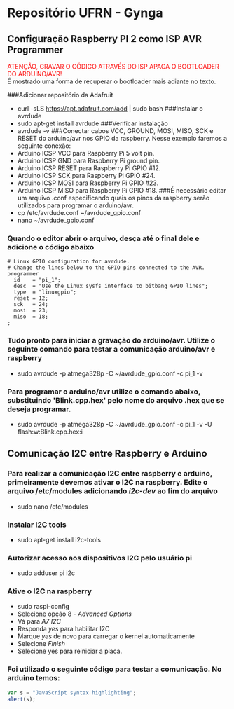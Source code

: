 # Repositório UFRN - Gynga

## Configuração Raspberry PI 2 como ISP AVR Programmer
<span style="color:red">ATENÇÃO, GRAVAR O CÓDIGO ATRAVÉS DO ISP APAGA O BOOTLOADER DO ARDUINO/AVR!
</span> <br />É mostrado uma forma de recuperar o bootloader mais adiante no texto.

###Adicionar repositório da Adafruit
- curl -sLS https://apt.adafruit.com/add | sudo bash
###Instalar o avrdude
- sudo apt-get install avrdude
###Verificar instalação
- avrdude -v
###Conectar cabos VCC, GROUND, MOSI, MISO, SCK e RESET do arduino/avr nos GPIO da raspberry. Nesse exemplo faremos a seguinte conexão:
- Arduino ICSP VCC para Raspberry Pi 5 volt pin.
- Arduino ICSP GND para Raspberry Pi ground pin.
- Arduino ICSP RESET para Raspberry Pi GPIO #12.
- Arduino ICSP SCK para Raspberry Pi GPIO #24.
- Arduino ICSP MOSI para Raspberry Pi GPIO #23.
- Arduino ICSP MISO para Raspberry Pi GPIO #18.
###É necessário editar um arquivo .conf especificando quais os pinos da raspberry serão utilizados para programar o arduino/avr.
- cp /etc/avrdude.conf ~/avrdude_gpio.conf <br />
- nano ~/avrdude_gpio.conf
### Quando o editor abrir o arquivo, desça até o final dele e adicione o código abaixo
    # Linux GPIO configuration for avrdude.
    # Change the lines below to the GPIO pins connected to the AVR.
    programmer
      id    = "pi_1";
      desc  = "Use the Linux sysfs interface to bitbang GPIO lines";
      type  = "linuxgpio";
      reset = 12;
      sck   = 24;
      mosi  = 23;
      miso  = 18;
    ;
### Tudo pronto para iniciar a gravação do arduino/avr. Utilize o seguinte comando para testar a comunicação arduino/avr e raspberry
- sudo avrdude -p atmega328p -C ~/avrdude_gpio.conf -c pi_1 -v
### Para programar o arduino/avr utilize o comando abaixo, substituindo 'Blink.cpp.hex' pelo nome do arquivo .hex que se deseja programar.
- sudo avrdude -p atmega328p -C ~/avrdude_gpio.conf -c pi_1 -v -U flash:w:Blink.cpp.hex:i

## Comunicação I2C entre Raspberry e Arduino

### Para realizar a comunicação I2C entre raspberry e arduino, primeiramente devemos ativar o I2C na raspberry. Edite o arquivo /etc/modules adicionando *i2c-dev* ao fim do arquivo
- sudo nano /etc/modules
### Instalar I2C tools
- sudo apt-get install i2c-tools
### Autorizar acesso aos dispositivos I2C pelo usuário pi
- sudo adduser pi i2c
### Ative o I2C na raspberry

- sudo raspi-config
- Selecione opção 8 - *Advanced Options*
- Vá para *A7 I2C*
- Responda *yes* para habilitar I2C
- Marque *yes* de novo para carregar o kernel automaticamente
- Selecione *Finish*
- Selecione yes para reiniciar a placa.
### Foi utilizado o seguinte código para testar a comunicação. No arduino temos:
```javascript
var s = "JavaScript syntax highlighting";
alert(s);
```
